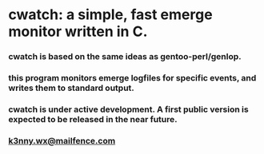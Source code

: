 # cwatch: a simple, fast emerge monitor written in C.

### cwatch is based on the same ideas as gentoo-perl/genlop.
### this program monitors emerge logfiles for specific events, and writes them to standard output.

### cwatch is under active development. A first public version is expected to be released in the near future.

### <k3nny.wx@mailfence.com>
